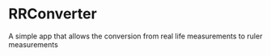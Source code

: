 # RRConverter
A simple app that allows the conversion from real life measurements to ruler measurements
